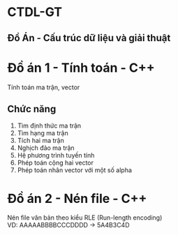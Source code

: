 # CTDL-GT
## Đồ Án - Cấu trúc dữ liệu và giải thuật

# Đồ án 1 - Tính toán - C++
Tính toán ma trận, vector
## Chức năng
1.	Tìm định thức ma trận
2.	Tìm hạng ma trận
3.	Tích hai ma trận
4.	Nghịch đảo ma trận
5.	Hệ phương trình tuyến tính
6.	Phép toán cộng hai vector
7.	Phép toán nhân vector với một số alpha

# Đồ án 2 - Nén file - C++
Nén file văn bản theo kiểu RLE (Run-length encoding)  
VD: AAAAABBBBCCCDDDD -> 5A4B3C4D
